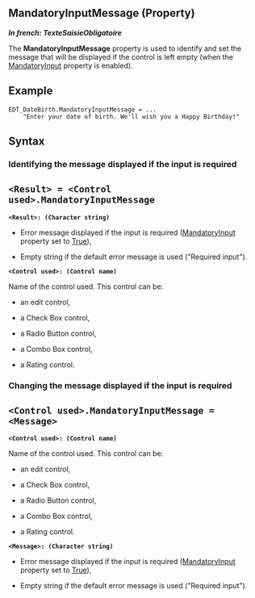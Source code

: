 
## MandatoryInputMessage (Property)

***In french: TexteSaisieObligatoire***
	



<a name="XUse"></a>
<a name="Use"></a>
<a name="description"></a>
The **MandatoryInputMessage** property is used to identify and set the message that will be displayed if the control is left empty (when the [MandatoryInput](../Proprietes/1000026174.md) property is enabled).
<a name="Example1"></a>
<a name="sample_code"></a>

## Example


```wl
EDT_DateBirth.MandatoryInputMessage = ...
	"Enter your date of birth. We'll wish you a Happy Birthday!"
```

<a name="XSYNTAX"></a>

## Syntax
<a name="SYNTAX1"></a>

### Identifying the message displayed if the input is required

`<Result> = <Control used>.MandatoryInputMessage`
---

**`<Result>: (Character string)`**



- Error message displayed if the input is required ([MandatoryInput](../Proprietes/1000026174.md) property set to <u><u><u><u>True</u></u></u></u>), 

- Empty string if the default error message is used ("Required input"). 




**`<Control used>: (Control name)`**

Name of the control used. This control can be: 

- an edit control, 

- a Check Box control, 

- a Radio Button control, 

- a Combo Box control, 

- a Rating control.





<a name="SYNTAX2"></a>

### Changing the message displayed if the input is required

`<Control used>.MandatoryInputMessage = <Message>`
---

**`<Control used>: (Control name)`**

Name of the control used. This control can be: 

- an edit control, 

- a Check Box control, 

- a Radio Button control, 

- a Combo Box control, 

- a Rating control.




**`<Message>: (Character string)`**



- Error message displayed if the input is required ([MandatoryInput](../Proprietes/1000026174.md) property set to <u><u><u><u>True</u></u></u></u>), 

- Empty string if the default error message is used ("Required input"). 







